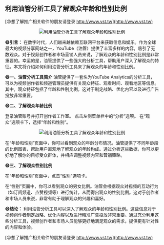 ## **利用油管分析工具了解观众年龄和性别比例**

[😍想了解推广相关软件的朋友请登录 http://www.vst.tw](http://www.vst.tw)

 <center><img src="https://vst.tw/MP4/tuiguang/png/8.png" alt="利用油管分析工具了解观众年龄和性别比例"></center>

**😄引言：**
在数字时代，人们越来越依赖互联网平台来获取信息和娱乐。作为全球最大的视频分享网站之一，YouTube（油管）提供了丰富多样的内容，吸引了无数观众。对于视频创作者和市场营销人员来说，了解观众的年龄和性别比例是非常重要的。幸运的是，油管提供了一些强大的分析工具，帮助用户深入了解观众的特征。本文将介绍如何利用油管分析工具来了解观众的年龄和性别比例。

**😄一、油管分析工具简介**
油管提供了一套名为YouTube Analytics的分析工具，可以为视频创作者和频道管理员提供有关观众特征、观看时间、观看地区等信息。其中，观众特征包括了年龄和性别比例，这对于制定战略、优化内容以及进行广告投放非常重要。

**😄二、了解观众年龄比例**

登录油管账号并打开创作者工作室。
点击左侧菜单栏中的“分析”选项。
在“观众”选项卡下，选择“年龄和性别”。

 <center><img src="https://vst.tw/MP4/tuiguang/png/2.png" alt="利用油管分析工具了解观众年龄和性别比例"></center>

在“年龄和性别”页面中，你可以看到观众的年龄分布情况。油管提供了不同年龄段的比例图表，帮助用户直观地了解观众的年龄构成。通过分析这些数据，你可以更好地了解你的目标受众群体，并相应调整视频内容和营销策略。

**😄三、了解观众性别比例**

在“年龄和性别”页面中，点击“性别”选项卡。

在“性别”页面中，你可以看到观众的男女比例。油管会根据观众对视频的互动行为（如订阅频道、点赞视频等）进行统计，从而得出观众的性别比例。这对于创作者和市场人员来说，非常有助于理解观众的兴趣和喜好。

**😄结论：**
利用油管分析工具可以深入了解观众的年龄和性别比例。这些信息对于视频创作者制定战略、优化内容以及进行精准广告投放非常重要。通过充分利用这些分析工具，视频创作者和市场人员能够更好地满足观众的需求，提供更有针对性的内容和体验。

[😍想了解推广相关软件的朋友请登录 http://www.vst.tw](http://www.vst.tw)



